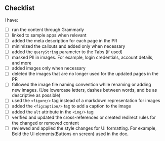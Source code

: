 ## Checklist
I have:
- [ ] run the content through Grammarly
- [ ] linked to sample apps when relevant
- [ ] added the meta description for each page in the PR
- [ ] minimized the callouts and added only when necessary
- [ ] added the `queryString` parameter to the Tabs (if used)
- [ ] masked PII in images. For example, login credentials, account details, and more
- [ ] added images only when necessary
- [ ] deleted the images that are no longer used for the updated pages in the PR
- [ ] followed the image file naming convention while renaming or adding new images. (Use lowercase letters, dashes between words, and be as descriptive as possible)
- [ ] used the `<figure/>` tag instead of a markdown representation for images
- [ ] added the `<figcaption/>` tag to add a caption to the image
- [ ] added the `alt` attribute in the `<img/>` tag
- [ ] verified and updated the cross-references or created redirect rules for the changed or removed content 
- [ ] reviewed and applied the style changes for UI formatting. For example, Bold the UI elements(Buttons on screen) used in the doc.